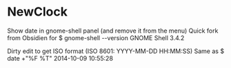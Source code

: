 NewClock
========

Show date in gnome-shell panel (and remove it from the menu)
Quick fork from Obsidien for
$ gnome-shell --version
GNOME Shell 3.4.2

Dirty edit to get ISO format (ISO 8601: YYYY-MM-DD HH:MM:SS)
Same as
$ date +"%F %T"
2014-10-09 10:55:28
